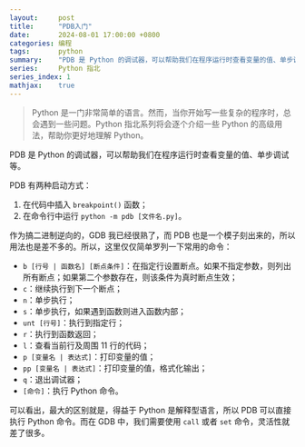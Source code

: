 ```yaml
---
layout:     post
title:      "PDB入门"
date:       2024-08-01 17:00:00 +0800
categories: 编程
tags:       python
summary:    "PDB 是 Python 的调试器，可以帮助我们在程序运行时查看变量的值、单步调试等。本文介绍了 PDB 的基本使用方法，包括常用命令和示例。"
series:     Python 指北
series_index: 1
mathjax:    true
---
```


> Python 是一门非常简单的语言。然而，当你开始写一些复杂的程序时，总会遇到一些问题。Python 指北系列将会逐个介绍一些 Python 的高级用法，帮助你更好地理解 Python。

PDB 是 Python 的调试器，可以帮助我们在程序运行时查看变量的值、单步调试等。

PDB 有两种启动方式：

1. 在代码中插入 `breakpoint()` 函数；
2. 在命令行中运行 `python -m pdb [文件名.py]`。

作为搞二进制逆向的，GDB 我已经很熟了，而 PDB 也是一个模子刻出来的，所以用法也是差不多的。所以，这里仅仅简单罗列一下常用的命令：

- `b [行号 | 函数名] [断点条件]`：在指定行设置断点。如果不指定参数，则列出所有断点；如果第二个参数存在，则该条件为真时断点生效；
- `c`：继续执行到下一个断点；
- `n`：单步执行；
- `s`：单步执行，如果遇到函数则进入函数内部；
- `unt [行号]`：执行到指定行；
- `r`：执行到函数返回；
- `l`：查看当前行及周围 11 行的代码；
- `p [变量名 | 表达式]`：打印变量的值；
- `pp [变量名 | 表达式]`：打印变量的值，格式化输出；
- `q`：退出调试器；
- `[命令]`：执行 Python 命令。

可以看出，最大的区别就是，得益于 Python 是解释型语言，所以 PDB 可以直接执行 Python 命令。而在 GDB 中，我们需要使用 `call` 或者 `set` 命令，灵活性就差了很多。
